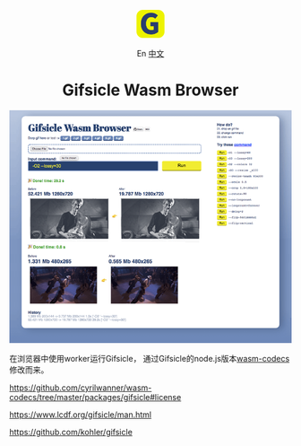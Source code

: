 <p align="center">
    <img src="./demo/favicon.svg" width="50">
</p>
<p align="center">
    En
    <a href="#">中文</a>
</p>
<h1 align="center">Gifsicle Wasm Browser</h1> 
<img src="./demo/ui.png" >



在浏览器中使用worker运行Gifsicle，
通过Gifsicle的node.js版本[wasm-codecs](https://github.com/cyrilwanner/wasm-codecs/tree/master/packages/gifsicle)修改而来。






https://github.com/cyrilwanner/wasm-codecs/tree/master/packages/gifsicle#license

https://www.lcdf.org/gifsicle/man.html

https://github.com/kohler/gifsicle